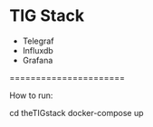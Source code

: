 # TIG Stack

* Telegraf
* Influxdb 
* Grafana 

======================

How to run:

cd theTIGstack
docker-compose up
